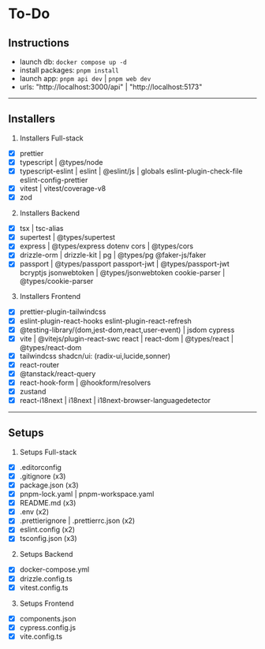# To-Do

## Instructions

- launch db: `docker compose up -d`
- install packages: `pnpm install`
- launch app: `pnpm api dev` | `pnpm web dev`
- urls: "http://localhost:3000/api" | "http://localhost:5173"

---

## Installers

1. Installers Full-stack

- [x] prettier
- [x] typescript | @types/node
- [x] typescript-eslint | eslint | @eslint/js | globals
      eslint-plugin-check-file
      eslint-config-prettier
- [x] vitest | vitest/coverage-v8
- [x] zod

2. Installers Backend

- [x] tsx | tsc-alias
- [x] supertest | @types/supertest
- [x] express | @types/express
      dotenv
      cors | @types/cors
- [x] drizzle-orm | drizzle-kit | pg | @types/pg
      @faker-js/faker
- [x] passport | @types/passport
      passport-jwt | @types/passport-jwt
      bcryptjs
      jsonwebtoken | @types/jsonwebtoken
      cookie-parser | @types/cookie-parser

3. Installers Frontend

- [x] prettier-plugin-tailwindcss
- [x] eslint-plugin-react-hooks
      eslint-plugin-react-refresh
- [x] @testing-library/(dom,jest-dom,react,user-event) | jsdom
      cypress
- [x] vite | @vitejs/plugin-react-swc
      react | react-dom | @types/react | @types/react-dom
- [x] tailwindcss
      shadcn/ui: (radix-ui,lucide,sonner)
- [x] react-router
- [x] @tanstack/react-query
- [x] react-hook-form | @hookform/resolvers
- [x] zustand
- [x] react-i18next | i18next | i18next-browser-languagedetector

---

## Setups

1. Setups Full-stack

- [x] .editorconfig
- [x] .gitignore (x3)
- [x] package.json (x3)
- [x] pnpm-lock.yaml | pnpm-workspace.yaml
- [x] README.md (x3)
- [x] .env (x2)
- [x] .prettierignore | .prettierrc.json (x2)
- [x] eslint.config (x2)
- [x] tsconfig.json (x3)

2. Setups Backend

- [x] docker-compose.yml
- [x] drizzle.config.ts
- [x] vitest.config.ts

3. Setups Frontend

- [x] components.json
- [x] cypress.config.js
- [x] vite.config.ts
